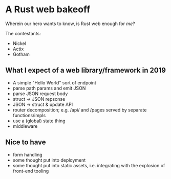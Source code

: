 # A Rust web bakeoff

Wherein our hero wants to know, is Rust web enough for _me_?

The contestants:

- Nickel
- Actix
- Gotham

## What I expect of a web library/framework in 2019

- A simple "Hello World" sort of endpoint
- parse path params and emit JSON
- parse JSON request body
- struct -> JSON repsonse
- JSON -> struct & update API
- router decomposition; e.g. /api/ and /pages served by separate functions/impls
- use a (global) state thing
- middleware

## Nice to have

- form handling
- some thought put into deployment
- some thought put into static assets, i.e. integrating with the explosion of front-end tooling